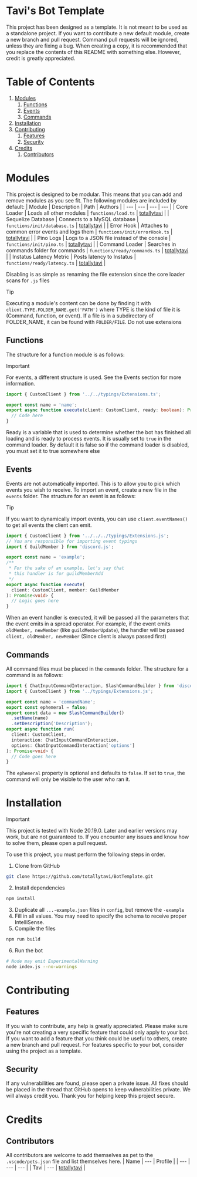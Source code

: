 # Tavi's Bot Template
This project has been designed as a template. It is not meant to be used as a standalone project. If you want to contribute a new default module, create a new branch and pull request. Command pull requests will be ignored, unless they are fixing a bug. When creating a copy, it is recommended that you replace the contents of this README with something else. However, credit is greatly appreciated.

# Table of Contents
1. [Modules](#modules)
   1. [Functions](#functions)
   2. [Events](#events)
   3. [Commands](#commands)
2. [Installation](#installation)
3. [Contributing](#contributing)
   1. [Features](#features)
   2. [Security](#security)
4. [Credits](#credits)
   1. [Contributors](#contributors)

# Modules
This project is designed to be modular. This means that you can add and remove modules as you see fit. The following modules are included by default:
| Module | Description | Path | Authors |
| --- | --- | --- | --- |
| Core Loader | Loads all other modules | `functions/load.ts` | [totallytavi](https://github.com/totallytavi) |
| Sequelize Database | Connects to a MySQL database | `functions/init/database.ts` | [totallytavi](https://github.com/totallytavi) |
| Error Hook | Attaches to common error events and logs them | `functions/init/errorHook.ts` | [totallytavi](https://github.com/totallytavi) |
| Pino Logs | Logs to a JSON file instead of the console | `functions/init/pino.ts` | [totallytavi](https://github.com/totallytavi) |
| Command Loader | Searches in commands folder for commands | `functions/ready/commands.ts` | [totallytavi](https://github.com/totallytavi) |
| Instatus Latency Metric | Posts latency to Instatus | `functions/ready/latency.ts` | [totallytavi](https://github.com/totallytavi) |

Disabling is as simple as renaming the file extension since the core loader scans for `.js` files
> [!TIP]
> Executing a module's content can be done by finding it with `client.TYPE.FOLDER_NAME.get('PATH')` where TYPE is the kind of file it is (Command, function, or event). If a file is in a subdirectory of FOLDER_NAME, it can be found with `FOLDER/FILE`. Do not use extensions

## Functions
The structure for a function module is as follows:

> [!IMPORTANT]
> For events, a different structure is used. See the Events section for more information.

```ts
import { CustomClient } from '../../typings/Extensions.ts';

export const name = 'name';
export async function execute(client: CustomClient, ready: boolean): Promise<void> {
  // Code here
}
```
Ready is a variable that is used to determine whether the bot has finished all loading and is ready to process events. It is usually set to `true` in the command loader. By default it is false so if the command loader is disabled, you must set it to true somewhere else

## Events
Events are not automatically imported. This is to allow you to pick which events you wish to receive. To import an event, create a new file in the `events` folder. The structure for an event is as follows:
> [!TIP]
> If you want to dynamically import events, you can use `client.eventNames()` to get all events the client can emit.
```ts
import { CustomClient } from '../../../typings/Extensions.js';
// You are responsible for importing event typings
import { GuildMember } from 'discord.js';

export const name = 'example';
/**
 * For the sake of an example, let's say that
 * this handler is for guildMemberAdd
 */
export async function execute(
  client: CustomClient, member: GuildMember
): Promise<void> {
  // Logic goes here
}
```
When an event handler is executed, it will be passed all the parameters that the event emits in a spread operator. For example, if the event emits `oldMember, newMember` (like `guildMemberUpdate`), the handler will be passed `client, oldMember, newMember` (Since client is always passed first)

## Commands
All command files must be placed in the `commands` folder. The structure for a command is as follows:
```ts
import { ChatInputCommandInteraction, SlashCommandBuilder } from 'discord.js';
import { CustomClient } from '../typings/Extensions.js';

export const name = 'commandName';
export const ephemeral = false;
export const data = new SlashCommandBuilder()
  .setName(name)
  .setDescription('Description');
export async function run(
  client: CustomClient,
  interaction: ChatInputCommandInteraction,
  options: ChatInputCommandInteraction['options']
): Promise<void> {
  // Code goes here
}
```
The `ephemeral` property is optional and defaults to `false`. If set to `true`, the command will only be visible to the user who ran it.

# Installation
> [!IMPORTANT]
> This project is tested with Node 20.19.0. Later and earlier versions may work, but are not guaranteed to. If you encounter any issues and know how to solve them, please open a pull request.

To use this project, you must perform the following steps in order.
1. Clone from GitHub
```bash
git clone https://github.com/totallytavi/BotTemplate.git
```
2. Install dependencies
```bash
npm install
```
3. Duplicate all `...-example.json` files in `config`, but remove the `-example`
4. Fill in all values. You may need to specify the schema to receive proper IntelliSense.
5. Compile the files
```bash
npm run build
```
6. Run the bot
```bash
# Node may emit ExperimentalWarning
node index.js --no-warnings
```

# Contributing
## Features
If you wish to contribute, any help is greatly appreciated. Please make sure you're not creating a very specific feature that could only apply to your bot. If you want to add a feature that you think could be useful to others, create a new branch and pull request. For features specific to your bot, consider using the project as a template.

## Security 
If any vulnerabilities are found, please open a private issue. All fixes should be placed in the thread that GitHub opens to keep vulnerabilities private. We will always credit you. Thank you for helping keep this project secure.

# Credits
## Contributors
All contributors are welcome to add themselves as pet to the `.vscode/pets.json` file and list themselves here.
| Name | --- | Profile |
| --- | --- | --- |
| Tavi | --- | [totallytavi](https://github.com/totallytavi) |
